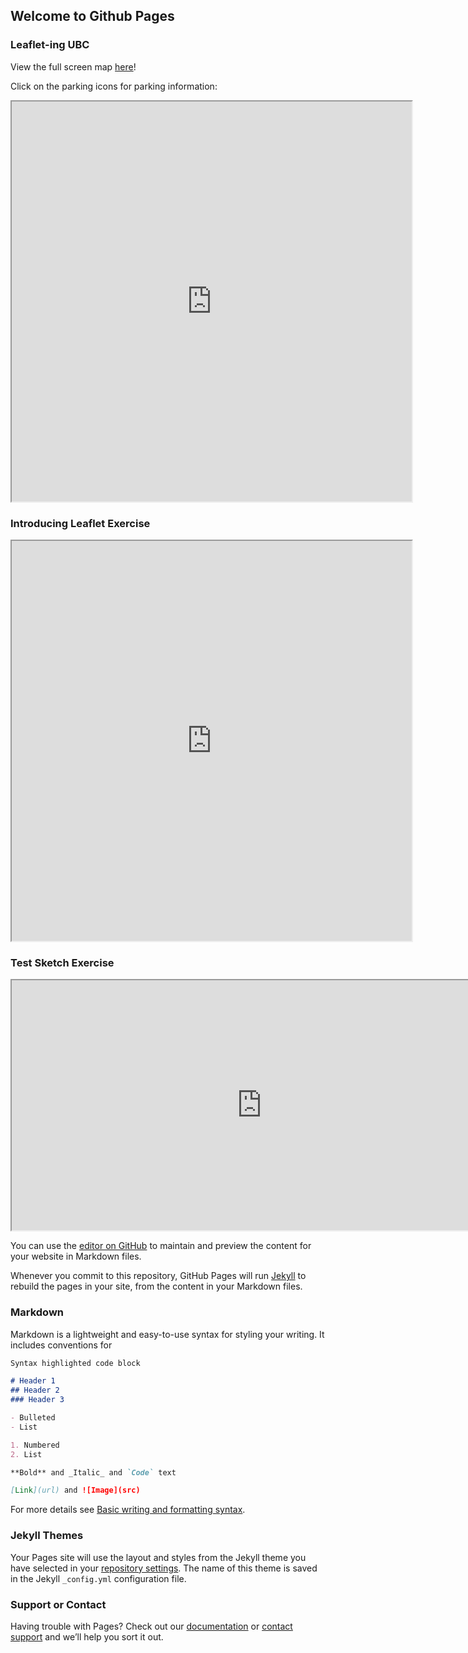 ## Welcome to Github Pages

### Leaflet-ing UBC
View the full screen map [here](https://v2kwok.github.io/v2kwok-web/ubc_parking.html)!

Click on the parking icons for parking information:
<iframe src="https://v2kwok.github.io/v2kwok-web/ubc_parking.html" height="640" width="640"></iframe>


### Introducing Leaflet Exercise
<iframe src="https://v2kwok.github.io/v2kwok-web/Intro_Leaflet.html" height="640" width="640"></iframe>
        
### Test Sketch Exercise
<iframe src="https://v2kwok.github.io/v2kwok-web/test-sketch.html" height="400" width="800"></iframe>

You can use the [editor on GitHub](https://github.com/v2kwok/v2kwok-web/edit/main/README.md) to maintain and preview the content for your website in Markdown files.

Whenever you commit to this repository, GitHub Pages will run [Jekyll](https://jekyllrb.com/) to rebuild the pages in your site, from the content in your Markdown files.

### Markdown

Markdown is a lightweight and easy-to-use syntax for styling your writing. It includes conventions for

```markdown
Syntax highlighted code block

# Header 1
## Header 2
### Header 3

- Bulleted
- List

1. Numbered
2. List

**Bold** and _Italic_ and `Code` text

[Link](url) and ![Image](src)
```

For more details see [Basic writing and formatting syntax](https://docs.github.com/en/github/writing-on-github/getting-started-with-writing-and-formatting-on-github/basic-writing-and-formatting-syntax).

### Jekyll Themes

Your Pages site will use the layout and styles from the Jekyll theme you have selected in your [repository settings](https://github.com/v2kwok/v2kwok-web/settings/pages). The name of this theme is saved in the Jekyll `_config.yml` configuration file.

### Support or Contact

Having trouble with Pages? Check out our [documentation](https://docs.github.com/categories/github-pages-basics/) or [contact support](https://support.github.com/contact) and we’ll help you sort it out.
